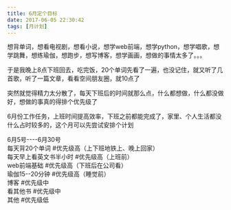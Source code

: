 ```yaml
---
title: 6月定个目标
date: 2017-06-05 22:30:42
tags: [月计划]
---
```


想背单词，想看电视剧，想看小说，想学web前端，想学python，想学唱歌，想学跳舞，想练瑜伽，想跑步，想写博客，想学画画，想做的事情太多了。。。  

于是我晚上8点下班回去，吃完饭，20个单词先看了一遍，也没记住，就又听了几首歌，听了一篇文章，看看空间朋友圈，就10点了  

突然就觉得精力太分散了，每天下班后的时间就那么点，什么都想做，什么都没做好，想做的事真的得排个优先级了  

6月份工作任务，上班时间提高效率，下班之前都能完成了，家里、个人生活都没什么占时较多的，这个月可以先尝试安排个计划  

6月5号----6月30号  
每天背20个单词   #优先级高（上下班地铁上、晚上回家）  
每天早上看英文书半小时    #优先级高（上班前）  
web前端基础             #优先级高（下班后在公司看）  
瑜伽15--20分钟          #优先级高（睡觉前）  
博客                   #优先级中  
看其他书               #优先级中  
其他                  #优先级低  